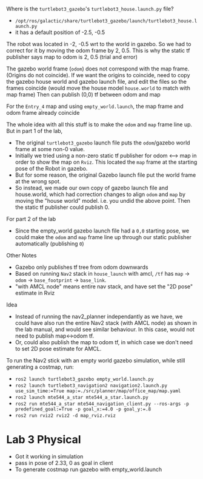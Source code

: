 Where is the `turtlebot3_gazebo`'s `turtlebot3_house.launch.py` file? 
- `/opt/ros/galactic/share/turtlebot3_gazebo/launch/turtlebot3_house.launch.py`
- it has a default position of -2.5, -0.5

The robot was located in -2, -0.5 wrt to the world in gazebo. So we had to correct for it by moving the odom frame by 2, 0.5. This is why the static tf publisher says map to odom is 2, 0.5 (trial and error)

The gazebo world frame (`odom`) does not correspond with the map frame. (Origins do not coincide).
If we want the origins to coincide, need to copy the gazebo house world and gazebo launch file, and edit the files so the frames coincide (would move the house model `house.world` to match with map frame)
Then can publish (0,0) tf between odom and map

For the `Entry_4` map and using `empty_world.launch`, the map frame and odom frame already coincide

The whole idea with all this stuff is to make the `odom` and `map` frame line up. But in part 1 of the lab, 
- The original `turtlebot3_gazebo` launch file puts the `odom`/gazebo world frame at some non-0 value.
- Initially we tried using a non-zero static tf publisher for odom <--> map in order to show the map on `Rviz`. This located the `map` frame at the starting pose of the Robot in gazebo.
- But for some reason, the original Gazebo launch file put the world frame at the wrong spot.
- So instead, we made our own copy of gazebo launch file and house.world, which had correction changes to align `odom` and `map` by moving the "house world" model. i.e. you undid the above point. Then the static tf publisher could publish 0.

For part 2 of the lab
- Since the empty_world gazebo launch file had a `0,0` starting pose, we could make the `odom` and `map` frame line up through our static publisher automatically (publishing `0`)

Other Notes
- Gazebo only publishes tf tree from odom downwards
- Based on running `Nav2` stack in `house_launch` with amcl, `/tf` has `map` -> `odom` -> `base_footprint` -> `base_link`.
- "with AMCL node" means entire nav stack, and have set the "2D pose" estimate in Rviz

Idea
- Instead of running the nav2_planner independantly as we have, we could have also run the entire Nav2 stack (with AMCL node) as shown in the lab manual, and would see similar behaviour. In this case, would not need to publish map<->odom tf.
- Or, could also publish the map to odom tf, in which case we don't need to set 2D pose estimate for AMCL.

To run the Nav2 stick with an empty world gazebo simulation, while still generating a costmap, run:
- `ros2 launch turtlebot3_gazebo empty_world.launch.py`
- `ros2 launch turtlebot3_navigation2 navigation2.launch.py use_sim_time:=True map:=./src/planner/map/office_map/map.yaml`
- `ros2 launch mte544_a_star mte544_a_star.launch.py`
- `ros2 run mte544_a_star mte544_navigation_client.py --ros-args -p predefined_goal:=True -p goal_x:=4.0 -p goal_y:=.8`
- `ros2 run rviz2 rviz2 -d map_rviz.rviz`

# Lab 3 Physical
- Got it working in simulation
- pass in pose of 2.33, 0 as goal in client
- To generate costmap run gazebo with empty_world.launch
